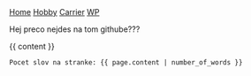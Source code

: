 <html>
  <head>
  	<link rel="stylesheet" type="text/css" href={{ "/css/template.css" | absolute_url }}>
  </head>
  
 <body>
 <div class="navigation">
	<a href=" {{ ../index.md | relative_url }} ">Home</a>
	<a href=" {{ ../about.md | absolute_url }} ">Hobby</a>
	<a href="../carrier.md">Carrier</a>
	<a href="WP.md">WP</a>
 </div>

 Hej preco nejdes na tom githube???
 
{{ content }}




 <div class="footer" markdown="1">

	Pocet slov na stranke: {{ page.content | number_of_words }}
	
</div>
 </body>
</html>


